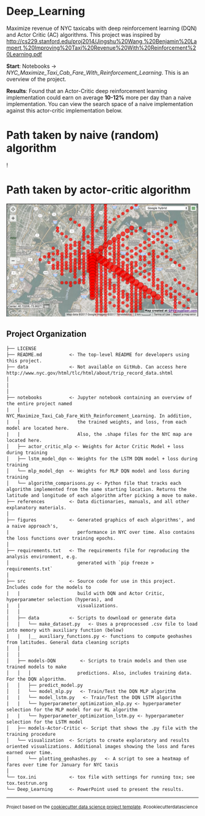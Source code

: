 Deep_Learning
==============================

Maximize revenue of NYC taxicabs with deep reinforcement learning (DQN) and Actor Critic (AC) algorithms.
This project was inspired by http://cs229.stanford.edu/proj2014/Jingshu%20Wang,%20Benjamin%20Lampert,%20Improving%20Taxi%20Revenue%20With%20Reinforcement%20Learning.pdf

**Start**: Notebooks -> *NYC_Maximize_Taxi_Cab_Fare_With_Reinforcement_Learning*. This is an overview of the project.

**Results**: Found that an Actor-Critic deep reinforcement learning implementation could earn on average **10-12%** more per day than a naive implementation. You can view the search space of a naive implementation against this actor-critic implementation below.

# Path taken by naive (random) algorithm
!

# Path taken by actor-critic algorithm
![Alt text](./figures/actor_critic_viz_350k.png)

Project Organization
------------

    ├── LICENSE
    ├── README.md          <- The top-level README for developers using this project.
    ├── data               <- Not available on GitHub. Can access here http://www.nyc.gov/html/tlc/html/about/trip_record_data.shtml
    │  
    │
    │
    ├── notebooks          <- Jupyter notebook containing an overview of the entire project named
    |   |                     NYC_Maximize_Taxi_Cab_Fare_With_Reinforcement_Learning. In addition,
    |   |                     the trained weights, and loss, from each model are located here.
    |   |                     Also, the .shape files for the NYC map are located here.
    │   ├── actor_critic_mlp <- Weights for Actor Critic Model + loss during training
    │   ├── lstm_model_dqn <- Weights for the LSTM DQN model + loss during training
    │   └── mlp_model_dqn  <- Weights for MLP DQN model and loss during training
    │   └── algorithm_comparisons.py <- Python file that tracks each algorithm implemented from the same starting location. Returns the latitude and longitude of each algorithm after picking a move to make.
    ├── references         <- Data dictionaries, manuals, and all other explanatory materials.
    │
    ├── figures            <- Generated graphics of each algorithms', and a naive approach's,
    |                         performance in NYC over time. Also contains the loss functions over training epochs.
    │
    ├── requirements.txt   <- The requirements file for reproducing the analysis environment, e.g.
    │                         generated with `pip freeze > requirements.txt`
    │
    ├── src                <- Source code for use in this project. Includes code for the models to
    |   |                     build with DQN and Actor Critic, hyperparameter selection (hyperas), and
    |   |                     visualizations.
    │   │
    │   ├── data           <- Scripts to download or generate data
    │   │   └── make_dataset.py   <- Uses a preprocessed .csv file to load into memory with auxiliary function (below)
    |   |   |__ auxiliary_functions.py <- functions to compute geohashes from latitudes. General data cleaning scripts
    │   │
    │   │
    │   ├── models-DQN         <- Scripts to train models and then use trained models to make
    │   │   │                 predictions. Also, includes training data. For the DQN algorithm.
    │   │   ├── predict_model.py
    │   │   └── model_mlp.py   <- Train/Test the DQN MLP algorithm
    |   |   └── model_lstm.py   <- Train/Test the DQN LSTM algorithm
    |   |   └── hyperparameter_optimization_mlp.py <- hyperparameter selection for the MLP model for our RL algorithm
    |   |   └── hyperparameter_optimization_lstm.py <- hyperparameter selection for the LSTM model
    │   ├── models-Actor-Critic <- Script that shows the .py file with the training procedure
    │   └── visualization  <- Scripts to create exploratory and results oriented visualizations. Additional images showing the loss and fares earned over time.
    │       └── plotting_geohashes.py   <- A script to see a heatmap of fares over time for January for NYC taxis
    │
    └── tox.ini            <- tox file with settings for running tox; see tox.testrun.org
    └── Deep_Learning      <- PowerPoint used to present the results.



--------

<p><small>Project based on the <a target="_blank" href="https://drivendata.github.io/cookiecutter-data-science/">cookiecutter data science project template</a>. #cookiecutterdatascience</small></p>
